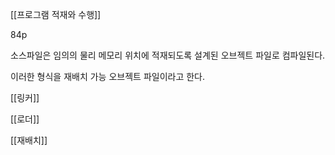 [[프로그램 적재와 수행]]

84p

소스파일은 임의의 물리 메모리 위치에 적재되도록 설계된 오브젝트 파일로 컴파일된다.

이러한 형식을 재배치 가능 오브젝트 파일이라고 한다.

[[링커]]

[[로더]]

[[재배치]]